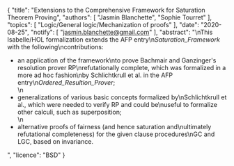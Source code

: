 {
    "title": "Extensions to the Comprehensive Framework for Saturation Theorem Proving",
    "authors": [
        "Jasmin Blanchette",
        "Sophie Tourret"
    ],
    "topics": [
        "Logic/General logic/Mechanization of proofs"
    ],
    "date": "2020-08-25",
    "notify": [
        "jasmin.blanchette@gmail.com"
    ],
    "abstract": "\nThis Isabelle/HOL formalization extends the AFP entry\n<em>Saturation_Framework</em> with the following\ncontributions:  <ul> <li>an application of the framework\nto prove Bachmair and Ganzinger's resolution prover RP\nrefutationally complete, which was formalized in a more ad hoc fashion\nby Schlichtkrull et al. in the AFP entry\n<em>Ordered_Resultion_Prover</em>;</li>\n<li>generalizations of various basic concepts formalized by\nSchlichtkrull et al., which were needed to verify RP and could be\nuseful to formalize other calculi, such as superposition;</li>\n<li>alternative proofs of fairness (and hence saturation and\nultimately refutational completeness) for the given clause procedures\nGC and LGC, based on invariance.</li> </ul>",
    "licence": "BSD"
}